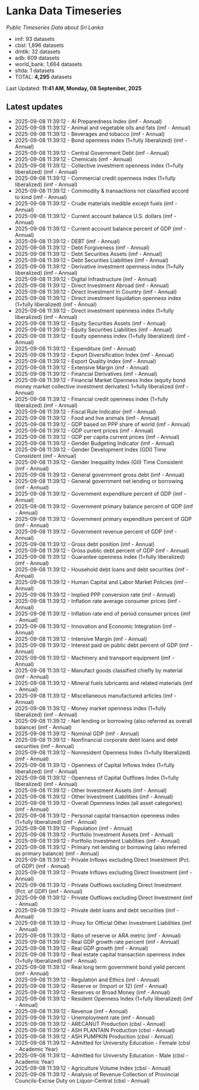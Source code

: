 # Lanka Data Timeseries
*Public Timeseries Data about Sri Lanka*

* imf: 93 datasets
* cbsl: 1,896 datasets
* dmtlk: 32 datasets
* adb: 609 datasets
* world_bank: 1,664 datasets
* sltda: 1 datasets
* TOTAL: **4,295** datasets

Last Updated: **11:41 AM, Monday, 08 September, 2025**

## Latest updates

* 2025-09-08 11:39:12 - AI Preparedness Index (imf - Annual)
* 2025-09-08 11:39:12 - Animal and vegetable oils and fats (imf - Annual)
* 2025-09-08 11:39:12 - Beverages and tobacco (imf - Annual)
* 2025-09-08 11:39:12 - Bond openness index (1=fully liberalized) (imf - Annual)
* 2025-09-08 11:39:12 - Central Government Debt (imf - Annual)
* 2025-09-08 11:39:12 - Chemicals (imf - Annual)
* 2025-09-08 11:39:12 - Collective investment openness index (1=fully liberalized) (imf - Annual)
* 2025-09-08 11:39:12 - Commercial credit openness index (1=fully liberalized) (imf - Annual)
* 2025-09-08 11:39:12 - Commodity & transactions not classified accord to kind (imf - Annual)
* 2025-09-08 11:39:12 - Crude materials inedible except fuels (imf - Annual)
* 2025-09-08 11:39:12 - Current account balance U.S. dollars (imf - Annual)
* 2025-09-08 11:39:12 - Current account balance percent of GDP (imf - Annual)
* 2025-09-08 11:39:12 - DEBT (imf - Annual)
* 2025-09-08 11:39:12 - Debt Forgiveness (imf - Annual)
* 2025-09-08 11:39:12 - Debt Securities Assets (imf - Annual)
* 2025-09-08 11:39:12 - Debt Securities Liabilities (imf - Annual)
* 2025-09-08 11:39:12 - Derivative investment openness index (1=fully liberalized) (imf - Annual)
* 2025-09-08 11:39:12 - Digital Infrastructure (imf - Annual)
* 2025-09-08 11:39:12 - Direct Investment Abroad (imf - Annual)
* 2025-09-08 11:39:12 - Direct Investment In Country (imf - Annual)
* 2025-09-08 11:39:12 - Direct investment liquidation openness index (1=fully liberalized) (imf - Annual)
* 2025-09-08 11:39:12 - Direct investment openness index (1=fully liberalized) (imf - Annual)
* 2025-09-08 11:39:12 - Equity Securities Assets (imf - Annual)
* 2025-09-08 11:39:12 - Equity Securities Liabilities (imf - Annual)
* 2025-09-08 11:39:12 - Equity openness index (1=fully liberalized) (imf - Annual)
* 2025-09-08 11:39:12 - Expenditure (imf - Annual)
* 2025-09-08 11:39:12 - Export Diversification Index (imf - Annual)
* 2025-09-08 11:39:12 - Export Quality Index (imf - Annual)
* 2025-09-08 11:39:12 - Extensive Margin (imf - Annual)
* 2025-09-08 11:39:12 - Financial Derivatives (imf - Annual)
* 2025-09-08 11:39:12 - Financial Market Openness Index (equity bond money market collective investment derivates) 1=fully liberalized (imf - Annual)
* 2025-09-08 11:39:12 - Financial credit openness index (1=fully liberalized) (imf - Annual)
* 2025-09-08 11:39:12 - Fiscal Rule Indicator (imf - Annual)
* 2025-09-08 11:39:12 - Food and live animals (imf - Annual)
* 2025-09-08 11:39:12 - GDP based on PPP share of world (imf - Annual)
* 2025-09-08 11:39:12 - GDP current prices (imf - Annual)
* 2025-09-08 11:39:12 - GDP per capita current prices (imf - Annual)
* 2025-09-08 11:39:12 - Gender Budgeting Indicator (imf - Annual)
* 2025-09-08 11:39:12 - Gender Development Index (GDI) Time Consistent (imf - Annual)
* 2025-09-08 11:39:12 - Gender Inequality Index (GII) Time Consistent (imf - Annual)
* 2025-09-08 11:39:12 - General government gross debt (imf - Annual)
* 2025-09-08 11:39:12 - General government net lending or borrowing (imf - Annual)
* 2025-09-08 11:39:12 - Government expenditure percent of GDP (imf - Annual)
* 2025-09-08 11:39:12 - Government primary balance percent of GDP (imf - Annual)
* 2025-09-08 11:39:12 - Government primary expenditure percent of GDP (imf - Annual)
* 2025-09-08 11:39:12 - Government revenue percent of GDP (imf - Annual)
* 2025-09-08 11:39:12 - Gross debt position (imf - Annual)
* 2025-09-08 11:39:12 - Gross public debt percent of GDP (imf - Annual)
* 2025-09-08 11:39:12 - Guarantee openness index (1=fully liberalized) (imf - Annual)
* 2025-09-08 11:39:12 - Household debt loans and debt securities (imf - Annual)
* 2025-09-08 11:39:12 - Human Capital and Labor Market Policies (imf - Annual)
* 2025-09-08 11:39:12 - Implied PPP conversion rate (imf - Annual)
* 2025-09-08 11:39:12 - Inflation rate average consumer prices (imf - Annual)
* 2025-09-08 11:39:12 - Inflation rate end of period consumer prices (imf - Annual)
* 2025-09-08 11:39:12 - Innovation and Economic Integration (imf - Annual)
* 2025-09-08 11:39:12 - Intensive Margin (imf - Annual)
* 2025-09-08 11:39:12 - Interest paid on public debt percent of GDP (imf - Annual)
* 2025-09-08 11:39:12 - Machinery and transport equipment (imf - Annual)
* 2025-09-08 11:39:12 - Manufact goods classified chiefly by material (imf - Annual)
* 2025-09-08 11:39:12 - Mineral fuels lubricants and related materials (imf - Annual)
* 2025-09-08 11:39:12 - Miscellaneous manufactured articles (imf - Annual)
* 2025-09-08 11:39:12 - Money market openness index (1=fully liberalized) (imf - Annual)
* 2025-09-08 11:39:12 - Net lending or borrowing (also referred as overall balance) (imf - Annual)
* 2025-09-08 11:39:12 - Nominal GDP (imf - Annual)
* 2025-09-08 11:39:12 - Nonfinancial corporate debt loans and debt securities (imf - Annual)
* 2025-09-08 11:39:12 - Nonresident Openness Index (1=fully liberalized) (imf - Annual)
* 2025-09-08 11:39:12 - Openness of Capital Inflows Index (1=fully liberalized) (imf - Annual)
* 2025-09-08 11:39:12 - Openness of Capital Outflows Index (1=fully liberalized) (imf - Annual)
* 2025-09-08 11:39:12 - Other Investment Assets (imf - Annual)
* 2025-09-08 11:39:12 - Other Investment Liabilities (imf - Annual)
* 2025-09-08 11:39:12 - Overall Openness Index (all asset categories) (imf - Annual)
* 2025-09-08 11:39:12 - Personal capital transaction openness index (1=fully liberalized) (imf - Annual)
* 2025-09-08 11:39:12 - Population (imf - Annual)
* 2025-09-08 11:39:12 - Portfolio Investment Assets (imf - Annual)
* 2025-09-08 11:39:12 - Portfolio Investment Liabilities (imf - Annual)
* 2025-09-08 11:39:12 - Primary net lending or borrowing (also referred as primary balance) (imf - Annual)
* 2025-09-08 11:39:12 - Private Inflows excluding Direct Investment (Pct. of GDP) (imf - Annual)
* 2025-09-08 11:39:12 - Private Inflows excluding Direct Investment (imf - Annual)
* 2025-09-08 11:39:12 - Private Outflows excluding Direct Investment (Pct. of GDP) (imf - Annual)
* 2025-09-08 11:39:12 - Private Outflows excluding Direct Investment (imf - Annual)
* 2025-09-08 11:39:12 - Private debt loans and debt securities (imf - Annual)
* 2025-09-08 11:39:12 - Proxy for Official Other Investment Liabilities (imf - Annual)
* 2025-09-08 11:39:12 - Ratio of reserve or ARA metric (imf - Annual)
* 2025-09-08 11:39:12 - Real GDP growth rate percent (imf - Annual)
* 2025-09-08 11:39:12 - Real GDP growth (imf - Annual)
* 2025-09-08 11:39:12 - Real estate capital transaction openness index (1=fully liberalized) (imf - Annual)
* 2025-09-08 11:39:12 - Real long term government bond yield percent (imf - Annual)
* 2025-09-08 11:39:12 - Regulation and Ethics (imf - Annual)
* 2025-09-08 11:39:12 - Reserve or (Import or 12) (imf - Annual)
* 2025-09-08 11:39:12 - Reserves or Broad Money (imf - Annual)
* 2025-09-08 11:39:12 - Resident Openness Index (1=fully liberalized) (imf - Annual)
* 2025-09-08 11:39:12 - Revenue (imf - Annual)
* 2025-09-08 11:39:12 - Unemployment rate (imf - Annual)
* 2025-09-08 11:39:12 - ARECANUT Production (cbsl - Annual)
* 2025-09-08 11:39:12 - ASH PLANTAIN Production (cbsl - Annual)
* 2025-09-08 11:39:12 - ASH PUMPKIN Production (cbsl - Annual)
* 2025-09-08 11:39:12 - Admitted for University Education - Female (cbsl - Academic Year)
* 2025-09-08 11:39:12 - Admitted for University Education - Male (cbsl - Academic Year)
* 2025-09-08 11:39:12 - Agriculture Volume Index (cbsl - Annual)
* 2025-09-08 11:39:12 - Analysis of Revenue Collection of Provincial Councils-Excise Duty on Liquor-Central (cbsl - Annual)